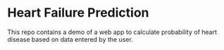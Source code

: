 # Heart Failure Prediction
This repo contains a demo of a web app to calculate probability of heart disease based on data entered by the user.
